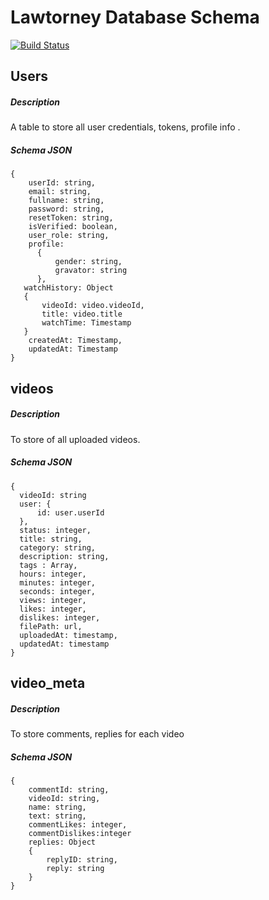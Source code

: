 # Lawtorney Database Schema
[![Build Status](https://travis-ci.org/joemccann/dillinger.svg?branch=master)](https://travis-ci.org/joemccann/dillinger)
## Users
##### Description
A table to store all user credentials, tokens, profile info .
##### Schema JSON
  ```
  {
      userId: string,
      email: string,
      fullname: string,
      password: string,
      resetToken: string,
      isVerified: boolean,
      user_role: string,
      profile:
        {
            gender: string,
            gravator: string            
        },
     watchHistory: Object
     {
         videoId: video.videoId,
         title: video.title
         watchTime: Timestamp
     }
      createdAt: Timestamp,
      updatedAt: Timestamp
  }
```
## videos
##### Description
To store of all uploaded videos.
##### Schema JSON
  ```
  {
    videoId: string
    user: {
        id: user.userId
    },
    status: integer,
    title: string,
    category: string,
    description: string,
    tags : Array,
    hours: integer,
    minutes: integer,
    seconds: integer,
    views: integer,
    likes: integer,
    dislikes: integer,
    filePath: url,
    uploadedAt: timestamp,
    updatedAt: timestamp
}
  ```
  
## video_meta
##### Description
To store comments, replies for each video
##### Schema JSON
  ```
  {
      commentId: string,
      videoId: string,
      name: string,
      text: string,
      commentLikes: integer,
      commentDislikes:integer
      replies: Object 
      {
          replyID: string,
          reply: string
      }
  }
  ```
 

